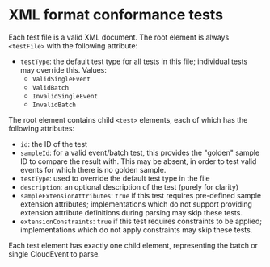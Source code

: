 ﻿# XML format conformance tests

Each test file is a valid XML document. The root element is always `<testFile>` with
the following attribute:

- `testType`: the default test type for all tests in this file;
  individual tests may override this. Values:
  - `ValidSingleEvent`
  - `ValidBatch`
  - `InvalidSingleEvent`
  - `InvalidBatch`

The root element contains child `<test>` elements, each of which has the following
attributes:

- `id`: the ID of the test
- `sampleId`: for a valid event/batch test, this provides the "golden"
  sample ID to compare the result with. This may be absent, in order
  to test valid events for which there is no golden sample.
- `testType`: used to override the default test type in the file
- `description`: an optional description of the test (purely for clarity)
- `sampleExtensionAttributes`: `true` if this test requires pre-defined sample extension attributes;
  implementations which do not support providing extension attribute definitions during
  parsing may skip these tests.
- `extensionConstraints`: `true` if this test requires constraints to be applied;
  implementations which do not apply constraints may skip these tests.

Each test element has exactly one child element, representing the batch or single CloudEvent
to parse.
